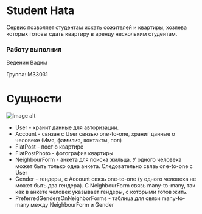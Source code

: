 # Student Hata

Сервис позволяет студентам искать сожителей и квартиры, хозяева которых готовы сдать квартиру в аренду нескольким
студентам.

### Работу выполнил

Веденин Вадим

Группа: M33031

# Сущности

![Image alt](https://github.com/is-web-y23/student-hata/blob/lab3/schema.png)

- User - хранит данные для авторизации.
- Account - связан с User связью one-to-one, хранит данные о человеке (Имя, фамилия, контакты, пол)
- FlatPost - пост о квартире
- FlatPostPhoto - фотография квартиры
- NeighbourForm - анкета для поиска жильца. У одного человека может быть только одна анкета. Следовательно связь one-to-one с User
- Gender - гендеры, с Account связь one-to-one (у одного человека не может быть два гендера). С NeighbourForm связь many-to-many, так как в анкете человек указывает гендеры, с которыми готов жить.
- PreferredGendersOnNeighborForms - таблица для связи many-to-many между NeighbourForm и Gender


